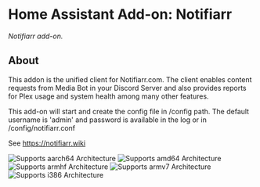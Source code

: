 # Home Assistant Add-on: Notifiarr

_Notifiarr add-on._

## About

This addon is the unified client for Notifiarr.com. The client enables content requests from Media Bot in your Discord Server and also provides reports for Plex usage and system health among many other features.

This add-on will start and create the config file in /config path. The default username is 'admin' and password is available in the log or in /config/notifiarr.conf

See https://notifiarr.wiki

![Supports aarch64 Architecture][aarch64-shield]
![Supports amd64 Architecture][amd64-shield]
![Supports armhf Architecture][armhf-shield]
![Supports armv7 Architecture][armv7-shield]
![Supports i386 Architecture][i386-shield]

[aarch64-shield]: https://img.shields.io/badge/aarch64-yes-green.svg
[amd64-shield]: https://img.shields.io/badge/amd64-yes-green.svg
[armhf-shield]: https://img.shields.io/badge/armhf-yes-green.svg
[armv7-shield]: https://img.shields.io/badge/armv7-yes-green.svg
[i386-shield]: https://img.shields.io/badge/i386-yes-green.svg
